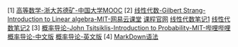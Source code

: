 [1] [高等数学-浙大苏德矿-中国大学MOOC](https://www.icourse163.org/learn/ZJU-1003315004?tid=1460980445#/learn/announce)
[2] [线性代数-Gilbert Strang-Introduction to Linear algebra-MIT-网易云课堂](https://study.163.com/course/courseMain.htm?courseId=1003649037)
    [课程官网](https://math.mit.edu/~gs/linearalgebra/)
    [线性代数笔记1](https://zhuanlan.zhihu.com/p/45707832)
    [线性代数笔记2](https://linalg.apachecn.org/#/docs/chapter02)
[3] [概率导论-John Tsitsiklis-Introduction to Probability-MIT-哔哩哔哩](https://www.bilibili.com/video/BV1LE411B7ir?from=search&seid=15624515438415649)
    [概率导论-中文版](https://book.douban.com/subject/26694188/)
    [概率导论-英文版](https://book.douban.com/subject/1812629/)
[4] [MarkDown语法](https://medium.com/analytics-vidhya/the-ultimate-markdown-guide-for-jupyter-notebook-d5e5abf728fd)